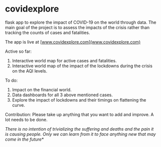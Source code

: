 # covidexplore
flask app to explore the impact of COVID-19 on the world through data. The main goal of the project is to assess the impacts of the crisis rather than tracking the counts of cases and fatalities.

The app is live at [www.covidexplore.com](www.covidexplore.com)

Active so far:

1. Interactive world map for active cases and fatalities.
2. Interactive world map of the impact of the lockdowns during the crisis on the AQI levels.

To do:

1. Impact on the financial world.
2. Data dashboards for all 3 above mentioned cases.
3. Explore the impact of lockdowns and their timings on flattening the curve.

Contribution: Please take up anything that you want to add and improve. A lot needs to be done.


*There is no intention of trivializing the suffering and deaths and the pain it is causing people. Only we can learn from it to face anything new that may come in the future** 